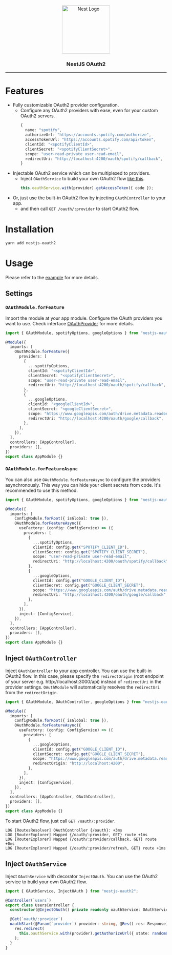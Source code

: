 <h1 align="center"></h1>

<div align="center">
  <a href="http://nestjs.com/" target="_blank">
    <img src="https://nestjs.com/img/logo_text.svg" width="150" alt="Nest Logo" />
  </a>
</div>

<h3 align="center">NestJS OAuth2</h3>

---

# Features

- Fully customizable OAuth2 provider configuration.
  - Configure any OAuth2 providers with ease, even for your custom OAuth2 servers.
    ```typescript
    {
      name: "spotify",
      authorizeUrl: "https://accounts.spotify.com/authorize",
      accessTokenUrl: "https://accounts.spotify.com/api/token",
      clientId: "<spotifyClientId>",
      clientSecret: "<spotifyClientSecret>",
      scope: "user-read-private user-read-email",
      redirectUri: "http://localhost:4200/oauth/spotify/callback",
    }
    ```
- Injectable OAuth2 service which can be multiplexed to providers.
  - Inject `OAuthService` to build your own OAuth2 flow [like this](/src/oauth/oauth.controller.ts).
    ```typescript
    this.oauthService.with(provider).getAccessToken({ code });
    ```
- Or, just use the built-in OAuth2 flow by injecting `OAuthController` to your app.
  - and then call `GET /oauth/:provider` to start OAuth2 flow.

# Installation

```
yarn add nestjs-oauth2
```

# Usage

Please refer to the [example](/example/nestjs-oauth2-example/) for more details.

## Settings

### `OAuthModule.forFeature`

Import the module at your app module. Configure the OAuth providers you want to use.
Check interface [OAuthProvider](/src/oauth/oauth.interfaces.ts#L3) for more details.

```typescript
import { OAuthModule, spotifyOptions, googleOptions } from "nestjs-oauth2";

@Module({
  imports: [
    OAuthModule.forFeature({
      providers: [
        {
          ...spotifyOptions,
          clientId: "<spotifyClientId>",
          clientSecret: "<spotifyClientSecret>",
          scope: "user-read-private user-read-email",
          redirectUri: "http://localhost:4200/oauth/spotify/callback",
        },
        {
          ...googleOptions,
          clientId: "<googleClientId>",
          clientSecret: "<googleClientSecret>",
          scope: "https://www.googleapis.com/auth/drive.metadata.readonly",
          redirectUri: "http://localhost:4200/oauth/google/callback",
        },
      ],
    }),
  ],
  controllers: [AppController],
  providers: [],
})
export class AppModule {}
```

### `OAuthModule.forFeatureAsync`

You can also use `OAuthModule.forFeatureAsync` to configure the providers asynchronously.
This way you can hide your client secrets from code. It's recommended to use this method.

```typescript
import { OAuthModule, spotifyOptions, googleOptions } from "nestjs-oauth2";

@Module({
  imports: [
    ConfigModule.forRoot({ isGlobal: true }),
    OAuthModule.forFeatureAsync({
      useFactory: (config: ConfigService) => ({
        providers: [
          {
            ...spotifyOptions,
            clientId: config.get("SPOTIFY_CLIENT_ID"),
            clientSecret: config.get("SPOTIFY_CLIENT_SECRET"),
            scope: "user-read-private user-read-email",
            redirectUri: "http://localhost:4200/oauth/spotify/callback",
          },
          {
            ...googleOptions,
            clientId: config.get("GOOGLE_CLIENT_ID"),
            clientSecret: config.get("GOOGLE_CLIENT_SECRET"),
            scope: "https://www.googleapis.com/auth/drive.metadata.readonly",
            redirectUri: "http://localhost:4200/oauth/google/callback",
          },
        ],
      }),
      inject: [ConfigService],
    }),
  ],
  controllers: [AppController],
  providers: [],
})
export class AppModule {}
```

## Inject `OAuthController`

Inject `OAuthController` to your app controller. You can use the built-in OAuth2 flow.
In this case, please specify the `redirectOrigin` (root endpoint of your server e.g. http://localhost:3000/api)
instead of `redirectUri` in the provider settings.
`OAuthModule` will automatically resolves the `redirectUri` from the `redirectOrigin`.

```typescript
import { OAuthModule, OAuthController, googleOptions } from "nestjs-oauth2";

@Module({
  imports: [
    ConfigModule.forRoot({ isGlobal: true }),
    OAuthModule.forFeatureAsync({
      useFactory: (config: ConfigService) => ({
        providers: [
          {
            ...googleOptions,
            clientId: config.get("GOOGLE_CLIENT_ID"),
            clientSecret: config.get("GOOGLE_CLIENT_SECRET"),
            scope: "https://www.googleapis.com/auth/drive.metadata.readonly",
            redirectOrigin: "http://localhost:4200",
          },
        ],
      }),
      inject: [ConfigService],
    }),
  ],
  controllers: [AppController, OAuthController],
  providers: [],
})
export class AppModule {}
```

To start OAuth2 flow, just call `GET /oauth/:provider`.

```log
LOG [RoutesResolver] OAuthController {/oauth}: +3ms
LOG [RouterExplorer] Mapped {/oauth/:provider, GET} route +1ms
LOG [RouterExplorer] Mapped {/oauth/:provider/callback, GET} route +0ms
LOG [RouterExplorer] Mapped {/oauth/:provider/refresh, GET} route +1ms
```

## Inject `OAuthService`

Inject `OAuthService` with decorator `InjectOAuth`. You can use the OAuth2 service to build your own OAuth2 flow.

```typescript
import { OAuthService, InjectOAuth } from "nestjs-oauth2";

@Controller(`users`)
export class UsersController {
  constructor(@InjectOAuth() private readonly oauthService: OAuthService) {}

  @Get(`oauth/:provider`)
  oauthStart(@Param(`provider`) provider: string, @Res() res: Response) {
    res.redirect(
      this.oauthService.with(provider).getAuthorizeUrl({ state: randomUUID() }),
    );
  }
}
```
